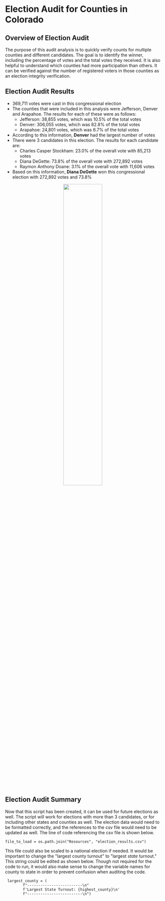 # Election Audit for Counties in Colorado
## Overview of Election Audit
The purpose of this audit analysis is to quickly verify counts for multiple counties and different candidates. The goal is to identify the winner, including the percentage of votes and the total votes they received. It is also helpful to understand which counties had more participation than others. It can be verified against the number of registered voters in those counties as an election integrity verification. 

## Election Audit Results
* 369,711 votes were cast in this congressional election 
* The counties that were included in this analysis were Jefferson, Denver and Arapahoe. The results for each of these were as follows: 
    * Jefferson: 38,855 votes, which was 10.5% of the total votes
    * Denver:    306,055 votes, which was 82.8% of the total votes
    * Arapahoe:  24,801 votes, which was 6.7% of the total votes
* According to this information, **Denver** had the largest number of votes
* There were 3 candidates in this election. The results for each candidate are:
   * Charles Casper Stockham: 23.0% of the overall vote with 85,213 votes
   * Diana DeGette:           73.8% of the overall vote with 272,892 votes
   * Raymon Anthony Doane:    3.1% of the overall vote with 11,606 votes
* Based on this information, **Diana DeGette** won this congressional election with 272,892 votes and 73.8% 
<p align="center" width="100%">
    <img width="50%" src=https://user-images.githubusercontent.com/105991478/176971014-68fd10a4-5cd2-46ce-9f76-d6ad77d405e5.png>
</p>

## Election Audit Summary
Now that this script has been created, it can be used for future elections as well. The script will work for elections with more than 3 candidates, or for including other states and counties as well. The election data would need to be formatted correctly, and the references to the csv file would need to be updated as well. The line of code referencing the csv file is shown below. 

```   
file_to_load = os.path.join("Resources", "election_results.csv")

```
This file could also be scaled to a national election if needed. It would be important to change the "largest county turnout" to "largest _state_ turnout." This string could be edited as shown below. Though not required for the code to run, it would also make sense to change the variable names for county to state in order to prevent confusion when auditing the code.  

```   
 largest_county = (
        f"-------------------------\n"
        f'Largest State Turnout: {highest_county}\n'
        f"-------------------------\n")

```
